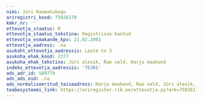 ```yaml
---
nimi: Jüri Raamatukogu
ariregistri_kood: 75026170
kmkr_nr: ''
ettevotja_staatus: R
ettevotja_staatus_tekstina: Registrisse kantud
ettevotja_esmakande_kpv: 21.02.2001
ettevotja_aadress: .na
asukoht_ettevotja_aadressis: Laste tn 3
asukoha_ehak_kood: 2377
asukoha_ehak_tekstina: Jüri alevik, Rae vald, Harju maakond
indeks_ettevotja_aadressis: '75301'
ads_adr_id: 589779
ads_ads_oid: .na
ads_normaliseeritud_taisaadress: Harju maakond, Rae vald, Jüri alevik, Laste tn 3
teabesysteemi_link: https://ariregister.rik.ee/ettevotja.py?ark=75026170&ref=rekvisiidid
---
```

